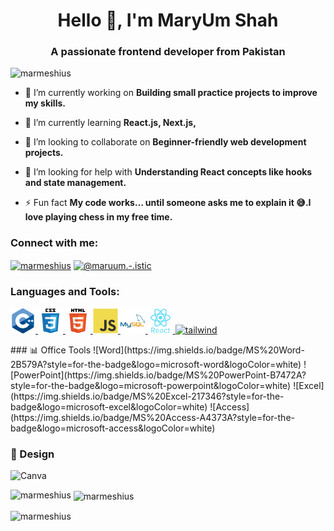 <h1 align="center">Hello 👋, I'm MaryUm Shah</h1>
<h3 align="center">A passionate frontend developer from Pakistan</h3>

<p align="left"> <img src="https://komarev.com/ghpvc/?username=marmeshius&label=Profile%20views&color=0e75b6&style=flat" alt="marmeshius" /> </p>

- 🔭 I’m currently working on **Building small practice projects to improve my skills.**

- 🌱 I’m currently learning **React.js, Next.js,**

- 👯 I’m looking to collaborate on **Beginner-friendly web development projects.**

- 🤝 I’m looking for help with **Understanding React concepts like hooks and state management.**

- ⚡ Fun fact **My code works… until someone asks me to explain it 😅.I love playing chess in my free time.**

<h3 align="left">Connect with me:</h3>
<p align="left">
<a href="https://fb.com/marmeshius" target="blank"><img align="center" src="https://raw.githubusercontent.com/rahuldkjain/github-profile-readme-generator/master/src/images/icons/Social/facebook.svg" alt="marmeshius" height="30" width="40" /></a>
<a href="https://instagram.com/@maruum.-.istic" target="blank"><img align="center" src="https://raw.githubusercontent.com/rahuldkjain/github-profile-readme-generator/master/src/images/icons/Social/instagram.svg" alt="@maruum.-.istic" height="30" width="40" /></a>
</p>

<h3 align="left">Languages and Tools:</h3>
<p align="left"> <a href="https://www.w3schools.com/cpp/" target="_blank" rel="noreferrer"> <img src="https://raw.githubusercontent.com/devicons/devicon/master/icons/cplusplus/cplusplus-original.svg" alt="cplusplus" width="40" height="40"/> </a> <a href="https://www.w3schools.com/css/" target="_blank" rel="noreferrer"> <img src="https://raw.githubusercontent.com/devicons/devicon/master/icons/css3/css3-original-wordmark.svg" alt="css3" width="40" height="40"/> </a> <a href="https://www.w3.org/html/" target="_blank" rel="noreferrer"> <img src="https://raw.githubusercontent.com/devicons/devicon/master/icons/html5/html5-original-wordmark.svg" alt="html5" width="40" height="40"/> </a> <a href="https://developer.mozilla.org/en-US/docs/Web/JavaScript" target="_blank" rel="noreferrer"> <img src="https://raw.githubusercontent.com/devicons/devicon/master/icons/javascript/javascript-original.svg" alt="javascript" width="40" height="40"/> </a> <a href="https://www.mysql.com/" target="_blank" rel="noreferrer"> <img src="https://raw.githubusercontent.com/devicons/devicon/master/icons/mysql/mysql-original-wordmark.svg" alt="mysql" width="40" height="40"/> </a> <a href="https://reactjs.org/" target="_blank" rel="noreferrer"> <img src="https://raw.githubusercontent.com/devicons/devicon/master/icons/react/react-original-wordmark.svg" alt="react" width="40" height="40"/> </a> <a href="https://tailwindcss.com/" target="_blank" rel="noreferrer"> <img src="https://www.vectorlogo.zone/logos/tailwindcss/tailwindcss-icon.svg" alt="tailwind" width="40" height="40"/> </a> </p>
### 📊 Office Tools
![Word](https://img.shields.io/badge/MS%20Word-2B579A?style=for-the-badge&logo=microsoft-word&logoColor=white)
![PowerPoint](https://img.shields.io/badge/MS%20PowerPoint-B7472A?style=for-the-badge&logo=microsoft-powerpoint&logoColor=white)
![Excel](https://img.shields.io/badge/MS%20Excel-217346?style=for-the-badge&logo=microsoft-excel&logoColor=white)
![Access](https://img.shields.io/badge/MS%20Access-A4373A?style=for-the-badge&logo=microsoft-access&logoColor=white)

### 🎨 Design
![Canva](https://img.shields.io/badge/Canva-%2300C4CC.svg?style=for-the-badge&logo=Canva&logoColor=white)


<p><img align="left" src="https://github-readme-stats.vercel.app/api/top-langs?username=marmeshius&show_icons=true&locale=en&layout=compact" alt="marmeshius" /></p>

<p>&nbsp;<img align="center" src="https://github-readme-stats.vercel.app/api?username=marmeshius&show_icons=true&locale=en" alt="marmeshius" /></p>

<p><img align="center" src="https://github-readme-streak-stats.herokuapp.com/?user=marmeshius&" alt="marmeshius" /></p>

